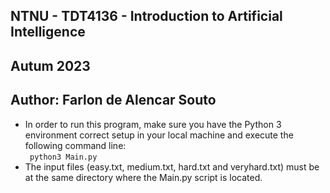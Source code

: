 ## NTNU - TDT4136 - Introduction to Artificial Intelligence 
## Autum 2023
## Author: Farlon de Alencar Souto

* In order to run this program, make sure you have the Python 3 environment 
correct setup in your local machine and execute the following command line:<br/>
<code> python3 Main.py</code>
* The input files (easy.txt, medium.txt, hard.txt and veryhard.txt) must be at the same directory where the Main.py script is located.
